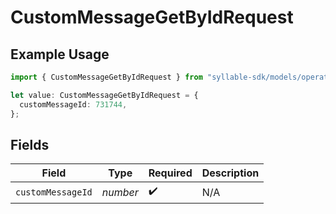 # CustomMessageGetByIdRequest

## Example Usage

```typescript
import { CustomMessageGetByIdRequest } from "syllable-sdk/models/operations";

let value: CustomMessageGetByIdRequest = {
  customMessageId: 731744,
};
```

## Fields

| Field              | Type               | Required           | Description        |
| ------------------ | ------------------ | ------------------ | ------------------ |
| `customMessageId`  | *number*           | :heavy_check_mark: | N/A                |